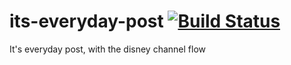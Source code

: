 # its-everyday-post [![Build Status](https://secure.travis-ci.org/simeg/its-everyday-post.svg)](https://travis-ci.org/simeg/its-everyday-post)
It's everyday post, with the disney channel flow
